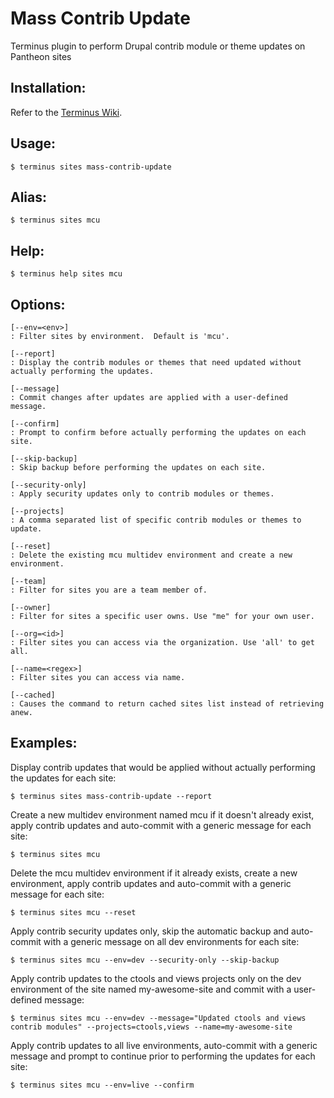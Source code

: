# Mass Contrib Update
Terminus plugin to perform Drupal contrib module or theme updates on Pantheon sites

## Installation:
Refer to the [Terminus Wiki](https://github.com/pantheon-systems/terminus/wiki/Plugins).

## Usage:
```
$ terminus sites mass-contrib-update
```

## Alias:
```
$ terminus sites mcu
```

## Help:
```
$ terminus help sites mcu
```

## Options:
```
[--env=<env>]
: Filter sites by environment.  Default is 'mcu'.

[--report]
: Display the contrib modules or themes that need updated without actually performing the updates.

[--message]
: Commit changes after updates are applied with a user-defined message.

[--confirm]
: Prompt to confirm before actually performing the updates on each site.

[--skip-backup]
: Skip backup before performing the updates on each site.

[--security-only]
: Apply security updates only to contrib modules or themes.

[--projects]
: A comma separated list of specific contrib modules or themes to update.

[--reset]
: Delete the existing mcu multidev environment and create a new environment.

[--team]
: Filter for sites you are a team member of.

[--owner]
: Filter for sites a specific user owns. Use "me" for your own user.

[--org=<id>]
: Filter sites you can access via the organization. Use 'all' to get all.

[--name=<regex>]
: Filter sites you can access via name.

[--cached]
: Causes the command to return cached sites list instead of retrieving anew.
```

## Examples:
Display contrib updates that would be applied without actually performing the updates for each site:
```
$ terminus sites mass-contrib-update --report
```
Create a new multidev environment named mcu if it doesn't already exist, apply contrib updates and auto-commit with a generic message for each site:
```
$ terminus sites mcu
```
Delete the mcu multidev environment if it already exists, create a new environment, apply contrib updates and auto-commit with a generic message for each site:
```
$ terminus sites mcu --reset
```
Apply contrib security updates only, skip the automatic backup and auto-commit with a generic message on all dev environments for each site:
```
$ terminus sites mcu --env=dev --security-only --skip-backup
```
Apply contrib updates to the ctools and views projects only on the dev environment of the site named my-awesome-site and commit with a user-defined message:
```
$ terminus sites mcu --env=dev --message="Updated ctools and views contrib modules" --projects=ctools,views --name=my-awesome-site
```
Apply contrib updates to all live environments, auto-commit with a generic message and prompt to continue prior to performing the updates for each site:
```
$ terminus sites mcu --env=live --confirm
```
